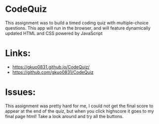 # CodeQuiz

This assignment was to build a timed coding quiz with multiple-choice questions. This app will run in the browser, and will feature dynamically updated HTML and CSS powered by JavaScript

# Links:

- https://gkuo0831.github.io/CodeQuiz/
- https://github.com/gkuo0831/CodeQuiz

# Issues:

This assignment was pretty hard for me, I could not get the final score to appear at the end of the quiz, but when you click highscore it goes to my final page html! Take a look around and try all the buttons.
